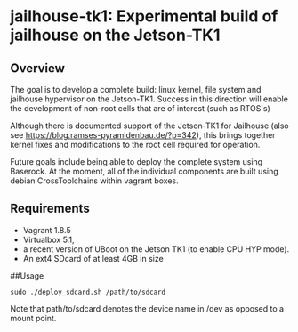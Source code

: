 # jailhouse-tk1: Experimental build of jailhouse on the Jetson-TK1

## Overview
The goal is to develop a complete build: linux kernel, file system and jailhouse hypervisor on the Jetson-TK1. Success in this direction will enable the development of non-root cells that are of interest (such as RTOS's)

Although there is documented support of the Jetson-TK1 for Jailhouse (also see https://blog.ramses-pyramidenbau.de/?p=342), this brings together kernel fixes and modifications to the root cell required for operation. 

Future goals include being able to deploy the complete system using Baserock. At the moment, all of the individual components are built using debian CrossToolchains within vagrant boxes. 

## Requirements 
- Vagrant 1.8.5 
- Virtualbox 5.1, 
- a recent version of UBoot on the Jetson TK1 (to enable CPU HYP mode). 
- An ext4 SDcard of at least 4GB in size

##Usage 
``` shell
sudo ./deploy_sdcard.sh /path/to/sdcard
```

Note that path/to/sdcard denotes the device name in /dev as opposed to a mount point.
